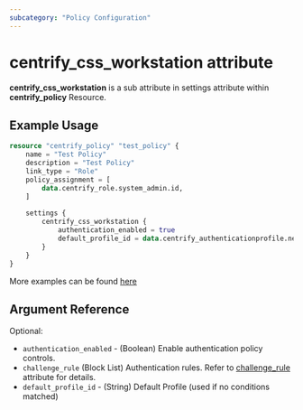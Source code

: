 ```yaml
---
subcategory: "Policy Configuration"
---
```


# centrify_css_workstation attribute

**centrify_css_workstation** is a sub attribute in settings attribute within **centrify_policy** Resource.

## Example Usage

```terraform
resource "centrify_policy" "test_policy" {
    name = "Test Policy"
    description = "Test Policy"
    link_type = "Role"
    policy_assignment = [
        data.centrify_role.system_admin.id,
    ]
    
    settings {
        centrify_css_workstation {
            authentication_enabled = true
            default_profile_id = data.centrify_authenticationprofile.newdevice_auth_pf.id
        }
    }
}
```

More examples can be found [here](https://github.com/marcozj/terraform-provider-centrify/blob/main/examples/centrify_policy/policy_centrify_css_workstation.tf)

## Argument Reference

Optional:

- `authentication_enabled` - (Boolean) Enable authentication policy controls.
- `challenge_rule` (Block List) Authentication rules. Refer to [challenge_rule](./attribute_challengerule.md) attribute for details.
- `default_profile_id` - (String) Default Profile (used if no conditions matched)
